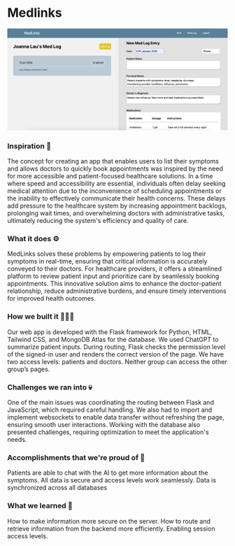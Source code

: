 # Medlinks
![med logs page](assets/log.png)

### Inspiration 🧠
The concept for creating an app that enables users to list their symptoms and allows doctors to quickly book appointments was inspired by the need for more accessible and patient-focused healthcare solutions. In a time where speed and accessibility are essential, individuals often delay seeking medical attention due to the inconvenience of scheduling appointments or the inability to effectively communicate their health concerns. These delays add pressure to the healthcare system by increasing appointment backlogs, prolonging wait times, and overwhelming doctors with administrative tasks, ultimately reducing the system's efficiency and quality of care. 

### What it does ⚙️
MedLinks solves these problems by empowering patients to log their symptoms in real-time, ensuring that critical information is accurately conveyed to their doctors. For healthcare providers, it offers a streamlined platform to review patient input and prioritize care by seamlessly booking appointments. This innovative solution aims to enhance the doctor-patient relationship, reduce administrative burdens, and ensure timely interventions for improved health outcomes.

### How we built it 👷‍♀️🔧
Our web app is developed with the Flask framework for Python, HTML, Tailwind CSS, and MongoDB Atlas for the database. We used ChatGPT to summarize patient inputs.
During routing, Flask checks the permission level of the signed-in user and renders the correct version of the page. We have two access levels: patients and doctors. Neither group can access the other group’s pages.

### Challenges we ran into 💀
One of the main issues was coordinating the routing between Flask and JavaScript, which required careful handling. We also had to import and implement websockets to enable data transfer without refreshing the page, ensuring smooth user interactions. Working with the database also presented challenges, requiring optimization to meet the application's needs.

### Accomplishments that we're proud of 🎉
Patients are able to chat with the AI to get more information about the symptoms.
All data is secure and access levels work seamlessly.
Data is synchronized across all databases

### What we learned 📝 
How to make information more secure on the server. How to route and retrieve information from the backend more efficiently. Enabling session access levels.
